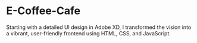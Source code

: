 # E-Coffee-Cafe
Starting with a detailed UI design in Adobe XD, I transformed the vision into a vibrant, user-friendly frontend using HTML, CSS, and JavaScript.
